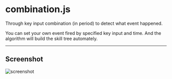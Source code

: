 # combination.js
Through key input combination (in period) to detect what event happened.

You can set your own event fired by specified key input and time.  And the algorithm will build the skill tree automately.

-------
Screenshot
--------------------
![screenshot](https://raw.githubusercontent.com/b84330808/combination.js/master/screenshot.jpg)